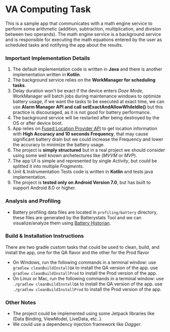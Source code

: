# VA Computing Task
This is a sample app that communicates with a math engine service to perform some arithmetic (addition, subtraction, multiplication, and division between two operands). The math engine service is a background service and is responsible for executing the math equations entered by the user as scheduled tasks and notifying the app about the results.

### Important Implementation Details
1. The default implementation code is written in **Java** and there is another implementation written in **Kotlin**.
2. The background service relies on the **WorkManager for scheduling tasks**.
3. Delay duration won't be exact if the device enters *Doze Mode*, WorkManager will batch jobs during maintenance windows to optimize battery usage, if we want the tasks to be executed at exact time, we can use **Alarm Manager API and call setExactAndAllowWhileIdle()** but this practice is discouraged, as it is not good for battery performance.
4. The background service will be restarted after being destroyed by the OS or after device boot.
5. App relies on [Fused Location Provider API][FusedLocationProvider] to get location information with **High Accuracy and 10 seconds Frequency**, that may cause significant battery drain but we could increase the Frequency and lower the accuracy to minimize the battery usage.
6. The project is **simply structured** but in a real project we should consider using some well known archetectures like (_MVVM_ or _MVP_).
7. The app UI is simple and represented by single *Activity*, but could be splitted it into multiple *Fragments*.
8. Unit & Instrumentation Tests code is written in **Kotlin** and tests java implementation.
9. The project is **tested only on Android Version 7.0**, but has built to support Android 8.0 or higher.

### Analysis and Profiling
* Battery profiling data files are located in `profiling/battery` directory, these files are generated by the Batterystats Tool and we can visualize/analyze them using [Battery Historian][BatteryHistorian].

### Build & Installation Instructions
There are two gradle custom tasks that could be used to clean, build, and install the app, one for the QA flavor and the other for the Prod flavor
* On Windows, run the following commands in a terminal window:
	use `gradlew cleanBuildInstallQA` to install the QA version of the app.
	use `gradlew cleanBuildInstallProd` to install the Prod version of the app.
* On Linux or Mac, run the following commands in a terminal window:
	use `./gradlew cleanBuildInstallQA` to install the QA version of the app.
	use `./gradlew cleanBuildInstallProd` to install the Prod version of the app.

### Other Notes
* The project could be implemented using some Jetpack libraries like (Data Binding, ViewModel, LiveData, etc..).
* We could use a dependency injection framework like *Dagger*.

[FusedLocationProvider]: https://developers.google.com/location-context/fused-location-provider
[BatteryHistorian]: https://github.com/google/battery-historian

